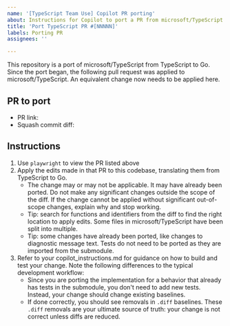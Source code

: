 ```yaml
---
name: '[TypeScript Team Use] Copilot PR porting'
about: Instructions for Copilot to port a PR from microsoft/TypeScript
title: 'Port TypeScript PR #[NNNNN]'
labels: Porting PR
assignees: ''

---
```


This repository is a port of microsoft/TypeScript from TypeScript to Go. Since the port began, the following pull request was applied to microsoft/TypeScript. An equivalent change now needs to be applied here.

## PR to port

- PR link: <!-- https://github.com/microsoft/TypeScript/pull/NNNNN -->
- Squash commit diff: <!-- Copy the squash commit link and append ".patch", e.g. https://github.com/microsoft/TypeScript/commit/a271797c1a95494e5f7aa8075c01941ad25cad08.patch -->

## Instructions

1. Use `playwright` to view the PR listed above
2. Apply the edits made in that PR to this codebase, translating them from TypeScript to Go.
   - The change may or may not be applicable. It may have already been ported. Do not make any significant changes outside the scope of the diff. If the change cannot be applied without significant out-of-scope changes, explain why and stop working.
   - Tip: search for functions and identifiers from the diff to find the right location to apply edits. Some files in microsoft/TypeScript have been split into multiple.
   - Tip: some changes have already been ported, like changes to diagnostic message text. Tests do not need to be ported as they are imported from the submodule.
3. Refer to your copilot_instructions.md for guidance on how to build and test your change. Note the following differences to the typical development workflow:
   - Since you are porting the implementation for a behavior that already has tests in the submodule, you don't need to add new tests. Instead, your change should change existing baselines.
   - If done correctly, you should see removals in `.diff` baselines. These `.diff` removals are your ultimate source of truth: your change is not correct unless diffs are reduced.
